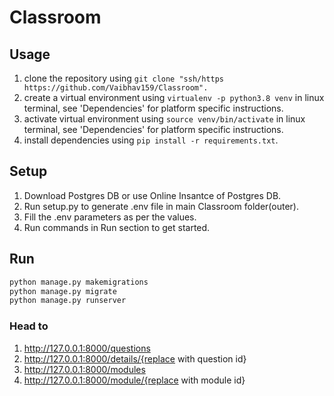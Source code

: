 # Classroom

## Usage

1. clone the repository using `git clone "ssh/https https://github.com/Vaibhav159/Classroom".`
2. create a virtual environment using `virtualenv -p python3.8 venv` in linux terminal, see 'Dependencies' for platform specific instructions.
3. activate virtual environment using `source venv/bin/activate` in linux terminal, see 'Dependencies' for platform specific instructions.
4. install dependencies using `pip install -r requirements.txt`.

## Setup

1. Download Postgres DB or use Online Insantce of Postgres DB.
2. Run setup.py to generate .env file in main Classroom folder(outer).
3. Fill the .env parameters as per the values.
4. Run commands in Run section to get started.

## Run

```python
python manage.py makemigrations
python manage.py migrate
python manage.py runserver
```

### Head to

1. http://127.0.0.1:8000/questions
2. http://127.0.0.1:8000/details/{replace with question id}
3. http://127.0.0.1:8000/modules
4. http://127.0.0.1:8000/module/{replace with module id}
